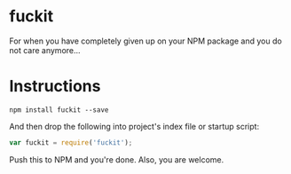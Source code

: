 # fuckit
For when you have completely given up on your NPM package and you do not care anymore...

# Instructions
```shell
npm install fuckit --save
```

And then drop the following into project's index file or startup script: 

```js
var fuckit = require('fuckit');
```

Push this to NPM and you're done.  Also, you are welcome.
